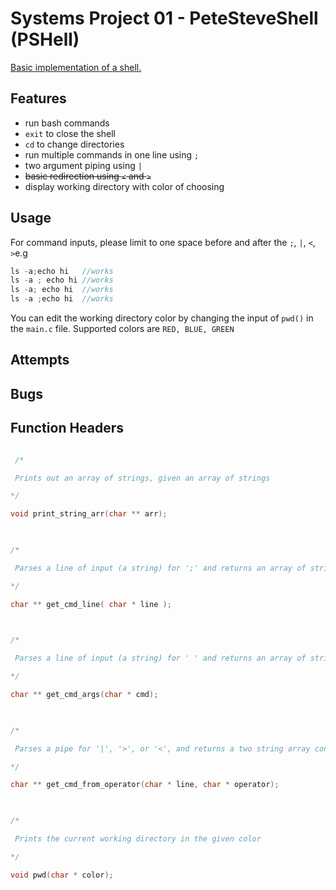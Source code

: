 # Systems Project 01 - PeteSteveShell (PSHell)

  

[Basic implementation of a shell.](https://www.stuycs.org/systems-dw/2021/11/17/p01.html)

  

## Features

  
* run bash commands
* `exit` to close the shell
* `cd` to change directories
* run multiple commands in one line using `;`
* two argument piping using ` | `
* ~~basic redirection using `<` and `>`~~
 * display working directory with color of choosing 

## Usage

  For command inputs, please limit to one space before and after the `;`, `|`, `<`, `>`e.g
  ```c
  ls -a;echo hi   //works
  ls -a ; echo hi //works
  ls -a; echo hi  //works
  ls -a ;echo hi  //works
  ```
  
  You can edit the working directory color by changing the input of `pwd()`  in the `main.c`  file. Supported colors are `RED, BLUE, GREEN`
  

## Attempts

## Bugs

## Function Headers

```c

 /*

 Prints out an array of strings, given an array of strings

*/

void print_string_arr(char ** arr);

  

/*

 Parses a line of input (a string) for ';' and returns an array of strings

*/

char ** get_cmd_line( char * line );

  

/*

 Parses a line of input (a string) for ' ' and returns an array of strings

*/

char ** get_cmd_args(char * cmd);

  

/*

 Parses a pipe for '|', '>', or '<', and returns a two string array containing the piped or redirected commands

*/

char ** get_cmd_from_operator(char * line, char * operator);

  

/*

 Prints the current working directory in the given color

*/

void pwd(char * color);

```

